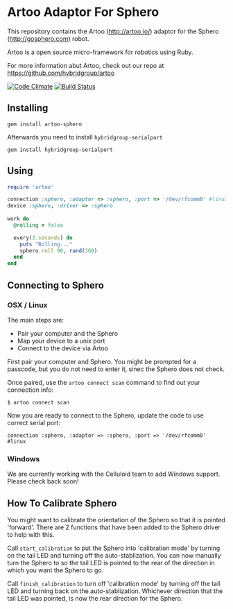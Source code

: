 # Artoo Adaptor For Sphero

This repository contains the Artoo (http://artoo.io/) adaptor for the Sphero (http://gosphero.com) robot.

Artoo is a open source micro-framework for robotics using Ruby.

For more information abut Artoo, check out our repo at https://github.com/hybridgroup/artoo

[![Code Climate](https://codeclimate.com/github/hybridgroup/artoo-sphero.png)](https://codeclimate.com/github/hybridgroup/artoo-sphero) [![Build Status](https://travis-ci.org/hybridgroup/artoo-sphero.png?branch=master)](https://travis-ci.org/hybridgroup/artoo-sphero)

## Installing

```
gem install artoo-sphero
```

Afterwards you need to install `hybridgroup-serialport`

```
gem install hybridgroup-serialport
```

## Using

```ruby
require 'artoo'

connection :sphero, :adaptor => :sphero, :port => '/dev/rfcomm0' #linux
device :sphero, :driver => :sphero
  
work do
  @rolling = false

  every(3.seconds) do
    puts "Rolling..."
    sphero.roll 90, rand(360)
  end
end
```
## Connecting to Sphero

### OSX / Linux

The main steps are:
- Pair your computer and the Sphero
- Map your device to a unix port
- Connect to the device via Artoo

First pair your computer and Sphero. You might be prompted for a passcode, but you do not need to enter it, sinec the Sphero does not check.

Once paired, use the `artoo connect scan` command to find out your connection info:

```
$ artoo connect scan
```

Now you are ready to connect to the Sphero, update the code to use correct serial port:

```
connection :sphero, :adaptor => :sphero, :port => '/dev/rfcomm0' #linux
```

### Windows

We are currently working with the Celluloid team to add Windows support. Please check back soon!

## How To Calibrate Sphero

You might want to calibrate the orientation of the Sphero so that it is pointed 'forward'. There are 2 functions that have been added to the Sphero driver to help with this.

Call `start_calibration` to put the Sphero into 'calibration mode' by turning on the tail LED and turning off the auto-stablization. You can now manually turn the Sphero to so the tail LED is pointed to the rear of the direction in which you want the Sphero to go.

Call `finish_calibration` to turn off 'calibration mode' by turning off the tail LED and turning back on the auto-stablization. Whichever direction that the tail LED was pointed, is now the rear direction for the Sphero.
